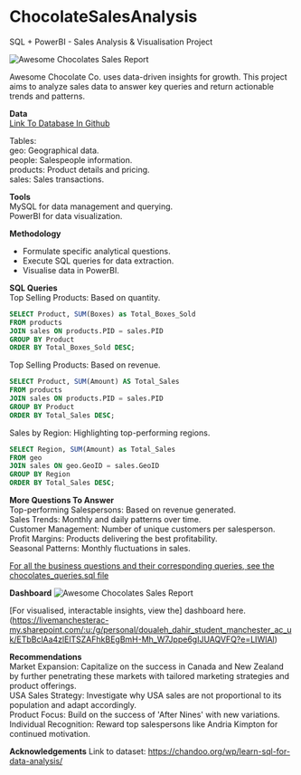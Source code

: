 # ChocolateSalesAnalysis
SQL + PowerBI - Sales Analysis &amp; Visualisation Project 

![Awesome Chocolates Sales Report](https://github.com/deedahir/ChocolateSalesAnalysis/assets/134728340/79d6bd17-0646-4f59-b20c-eff821da3fd5)

Awesome Chocolate Co. uses data-driven insights for growth. This project aims to analyze sales data to answer key queries and return actionable trends and patterns.  

**Data**  
[Link To Database In Github](awesome-chocolates-data.sql)  

Tables:    
geo: Geographical data.  
people: Salespeople information.  
products: Product details and pricing.  
sales: Sales transactions.  

**Tools**  
MySQL for data management and querying.  
PowerBI for data visualization.  

**Methodology**

- Formulate specific analytical questions.
- Execute SQL queries for data extraction.
- Visualise data in PowerBI.
  
**SQL Queries**  
Top Selling Products: Based on quantity.
```sql
SELECT Product, SUM(Boxes) as Total_Boxes_Sold 
FROM products 
JOIN sales ON products.PID = sales.PID
GROUP BY Product
ORDER BY Total_Boxes_Sold DESC;
```   
Top Selling Products: Based on revenue.
```sql
SELECT Product, SUM(Amount) AS Total_Sales
FROM products 
JOIN sales ON products.PID = sales.PID
GROUP BY Product
ORDER BY Total_Sales DESC;
```

Sales by Region: Highlighting top-performing regions.  
```sql
SELECT Region, SUM(Amount) as Total_Sales 
FROM geo 
JOIN sales ON geo.GeoID = sales.GeoID
GROUP BY Region
ORDER BY Total_Sales DESC;
```

**More Questions To Answer**  
Top-performing Salespersons: Based on revenue generated.  
Sales Trends: Monthly and daily patterns over time.  
Customer Management: Number of unique customers per salesperson.  
Profit Margins: Products delivering the best profitability.  
Seasonal Patterns: Monthly fluctuations in sales.  

[For all the business questions and their corresponding queries, see the chocolates_queries.sql file](chocolates_queries.sql)  

**Dashboard**
![Awesome Chocolates Sales Report](https://github.com/deedahir/ChocolateSalesAnalysis/assets/134728340/79d6bd17-0646-4f59-b20c-eff821da3fd5)  

[For visualised, interactable insights, view the] dashboard here.(https://livemanchesterac-my.sharepoint.com/:u:/g/personal/doualeh_dahir_student_manchester_ac_uk/ETbBclAa4zlElTSZAFhkBEgBmH-Mh_W7Jppe6gIJUAQVFQ?e=LIWIAl)  

**Recommendations**  
Market Expansion: Capitalize on the success in Canada and New Zealand by further penetrating these markets with tailored marketing strategies and product offerings.  
USA Sales Strategy: Investigate why USA sales are not proportional to its population and adapt accordingly.  
Product Focus: Build on the success of 'After Nines' with new variations.  
Individual Recognition: Reward top salespersons like Andria Kimpton for continued motivation.  

**Acknowledgements**
Link to dataset: https://chandoo.org/wp/learn-sql-for-data-analysis/
